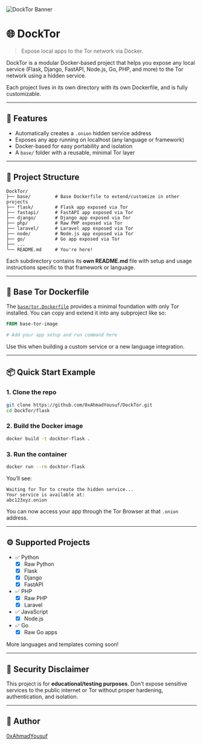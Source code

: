 ![DockTor Banner](https://github.com/user-attachments/assets/75516ea8-ee49-4004-bf78-e6390fa2e140)

# 🌐 DockTor

> Expose local apps to the Tor network via Docker.

DockTor is a modular Docker-based project that helps you expose any local service (Flask, Django, FastAPI, Node.js, Go, PHP, and more) to the Tor network using a hidden service.

Each project lives in its own directory with its own Dockerfile, and is fully customizable.

---

## 🚀 Features

- Automatically creates a `.onion` hidden service address
- Exposes any app running on localhost (any language or framework)
- Docker-based for easy portability and isolation
- A `base/` folder with a reusable, minimal Tor layer

---

## 📂 Project Structure

```
DockTor/
├── base/         # Base Dockerfile to extend/customize in other projects
├── flask/        # Flask app exposed via Tor
├── fastapi/      # FastAPI app exposed via Tor
├── django/       # Django app exposed via Tor
├── php/          # Raw PHP exposed via Tor
├── laravel/      # Laravel app exposed via Tor
├── node/         # Node.js app exposed via Tor
├── go/           # Go app exposed via Tor
├── ...
└── README.md     # You're here!
```

Each subdirectory contains its **own README.md** file with setup and usage instructions specific to that framework or language.

---

## 🧱 Base Tor Dockerfile

The [`base/tor.Dockerfile`](./base/tor.Dockerfile) provides a minimal foundation with only Tor installed. You can copy and extend it into any subproject like so:

```Dockerfile
FROM base-tor-image

# Add your app setup and run command here
```

Use this when building a custom service or a new language integration.

---

## 📦 Quick Start Example

### 1. Clone the repo

```bash
git clone https://github.com/0xAhmadYousuf/DockTor.git
cd DockTor/flask
```

### 2. Build the Docker image

```bash
docker build -t docktor-flask .
```

### 3. Run the container

```bash
docker run --rm docktor-flask
```

You’ll see:

```
Waiting for Tor to create the hidden service...
Your service is available at:
abc123xyz.onion
```

You can now access your app through the Tor Browser at that `.onion` address.

---

## ⚙️ Supported Projects

- ✅ Python
  - [x] Raw Python
  - [x] Flask
  - [x] Django
  - [x] FastAPI
- ✅ PHP
  - [x] Raw PHP
  - [x] Laravel
- ✅ JavaScript
  - [x] Node.js
- ✅ Go
  - [x] Raw Go apps

More languages and templates coming soon!

---

## 🔐 Security Disclaimer

This project is for **educational/testing purposes**. Don't expose sensitive services to the public internet or Tor without proper hardening, authentication, and isolation.

---

## 🧠 Author

[0xAhmadYousuf](https://github.com/0xAhmadYousuf)
